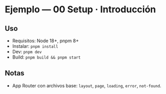 # Ejemplo — 00 Setup · Introducción

## Uso
- Requisitos: Node 18+, pnpm 8+
- Instalar: `pnpm install`
- Dev: `pnpm dev`
- Build: `pnpm build && pnpm start`

## Notas
- App Router con archivos base: `layout`, `page`, `loading`, `error`, `not-found`.

